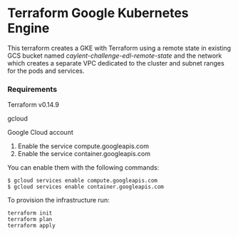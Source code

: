 # Terraform Google Kubernetes Engine

This terraform creates a GKE with Terraform using a remote state in existing GCS bucket named _caylent-challenge-edl-remote-state_ and the network which creates a separate VPC dedicated to the cluster and subnet ranges for the pods and services.

### Requirements

Terraform v0.14.9

gcloud

Google Cloud account

  1. Enable the service compute.googleapis.com
  2. Enable the service container.googleapis.com

You can enable them with the following commands:
```
$ gcloud services enable compute.googleapis.com
$ gcloud services enable container.googleapis.com
```

To provision the infrastructure run:
```
terraform init
terraform plan
terraform apply
```
